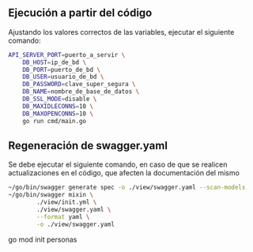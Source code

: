 
## Ejecución a partir del código
Ajustando los valores correctos de las variables, ejecutar el siguiente comando:
```bash
API_SERVER_PORT=puerto_a_servir \
	DB_HOST=ip_de_bd \
	DB_PORT=puerto_de_bd \
	DB_USER=usuario_de_bd \
	DB_PASSWORD=clave_super_segura \
	DB_NAME=nombre_de_base_de_datos \
	DB_SSL_MODE=disable \
	DB_MAXIDLECONNS=10 \
	DB_MAXOPENCONNS=10 \
	go run cmd/main.go
```

## Regeneración de swagger.yaml
Se debe ejecutar el siguiente comando, en caso de que se realicen actualizaciones en el código, que afecten la documentación del mismo
```bash
~/go/bin/swagger generate spec -o ./view/swagger.yaml --scan-models
~/go/bin/swagger mixin \
		./view/init.yml \
		./view/swagger.yaml \
		--format yaml \
		-o ./view/swagger.yaml
```

go mod init personas